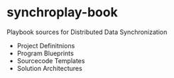 # synchroplay-book
Playbook sources for Distributed Data Synchronization
- Project Definitnions
- Program Blueprints
- Sourcecode Templates
- Solution Architectures

